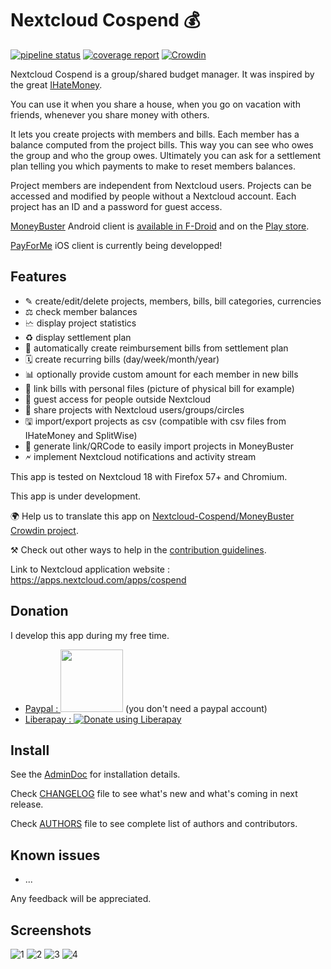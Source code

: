 # Nextcloud Cospend 💰

[![pipeline status](https://gitlab.com/eneiluj/cospend-nc/badges/master/pipeline.svg)](https://gitlab.com/eneiluj/cospend-nc/commits/master)
[![coverage report](https://gitlab.com/eneiluj/cospend-nc/badges/master/coverage.svg)](https://eneiluj.gitlab.io/cospend-nc/coverage/)
[![Crowdin](https://d322cqt584bo4o.cloudfront.net/moneybuster/localized.svg)](https://crowdin.com/project/moneybuster)

Nextcloud Cospend is a group/shared budget manager.
It was inspired by the great [IHateMoney](https://github.com/spiral-project/ihatemoney/).

You can use it when you share a house, when you go on vacation with friends, whenever you share money with others.

It lets you create projects with members and bills. Each member has a balance computed from the project bills.
This way you can see who owes the group and who the group owes. Ultimately you can ask for a settlement plan telling you which payments to make to reset members balances.

Project members are independent from Nextcloud users.
Projects can be accessed and modified by people without a Nextcloud account. Each project has an ID and a password for guest access.

[MoneyBuster](https://gitlab.com/eneiluj/moneybuster) Android client is [available in F-Droid](https://f-droid.org/packages/net.eneiluj.moneybuster/) and on the [Play store](https://play.google.com/store/apps/details?id=net.eneiluj.moneybuster).

[PayForMe](https://github.com/mayflower/PayForMe) iOS client is currently being developped!

## Features

* ✎ create/edit/delete projects, members, bills, bill categories, currencies
* ⚖ check member balances
* 🗠 display project statistics
* ♻ display settlement plan
* 🎇 automatically create reimbursement bills from settlement plan
* 🗓 create recurring bills (day/week/month/year)
* 📊 optionally provide custom amount for each member in new bills
* 🔗 link bills with personal files (picture of physical bill for example)
* 👩 guest access for people outside Nextcloud
* 👫 share projects with Nextcloud users/groups/circles
* 🖫 import/export projects as csv (compatible with csv files from IHateMoney and SplitWise)
* 🔗 generate link/QRCode to easily import projects in MoneyBuster
* 🗲 implement Nextcloud notifications and activity stream

This app is tested on Nextcloud 18 with Firefox 57+ and Chromium.

This app is under development.

🌍 Help us to translate this app on [Nextcloud-Cospend/MoneyBuster Crowdin project](https://crowdin.com/project/moneybuster).

⚒ Check out other ways to help in the [contribution guidelines](https://gitlab.com/eneiluj/cospend-nc/blob/master/CONTRIBUTING.md).

Link to Nextcloud application website : https://apps.nextcloud.com/apps/cospend

## Donation

I develop this app during my free time.

* [Paypal : <img src="https://gitlab.com/eneiluj/phonetrack-android/wikis/uploads/3ef4665a2c25662265681d6304f71b43/paypal-donate-button.png" width="100"/>](https://www.paypal.com/cgi-bin/webscr?cmd=_s-xclick&hosted_button_id=66PALMY8SF5JE) (you don't need a paypal account)
* [Liberapay : ![Donate using Liberapay](https://liberapay.com/assets/widgets/donate.svg)](https://liberapay.com/eneiluj/donate)

## Install

See the [AdminDoc](https://gitlab.com/eneiluj/cospend-nc/wikis/admindoc) for installation details.

Check [CHANGELOG](https://gitlab.com/eneiluj/cospend-nc/blob/master/CHANGELOG.md#change-log) file to see what's new and what's coming in next release.

Check [AUTHORS](https://gitlab.com/eneiluj/cospend-nc/blob/master/AUTHORS.md#authors) file to see complete list of authors and contributors.

## Known issues

* ...

Any feedback will be appreciated.

## Screenshots

![1](https://gitlab.com/eneiluj/cospend-nc/-/wikis/uploads/9d23713aaeaeaae6bb00d9686ac68573/cospend1.png)
![2](https://gitlab.com/eneiluj/cospend-nc/-/wikis/uploads/0a7f7b475b19506c8804c5bb0157aa39/cospend2.png)
![3](https://gitlab.com/eneiluj/cospend-nc/-/wikis/uploads/5ae6be5c78c660958ed55d4c4b172f83/cospend3.png)
![4](https://gitlab.com/eneiluj/cospend-nc/-/wikis/uploads/96676ed7c5888bfeb20bde540a9c29b4/cospend4.png)
